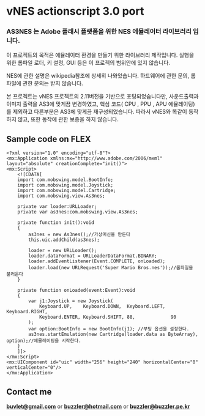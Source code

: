 # vNES actionscript 3.0 port #
### AS3NES 는 Adobe 플래시 플랫폼을 위한 NES 에뮬레이터 라이브러리 입니다. ###

이 프로젝트의 목적은 에뮬레이터 환경을 만들기 위한 라이브러리 제작입니다. 실행을 위한 롬파일 로더, 키 설정, GUI 등은 이 프로젝의 범위안에 있지 않습니다.

NES에 관한 설명은 wikipedia참조에 상세히 나와있습니다. 하드웨어에 관한 문의, 롬파일에 관한 문의는 받지 않습니다.

본 프로젝트는 vNES 프로젝트의 2.11버전을 기반으로 포팅되었습니다만,
사운드출력과 이미지 출력을 AS3에 맞게끔 변경하였고, 핵심 코드( CPU , PPU , APU 에뮬레이팅)를 제외하고 다른부분은 AS3에 맞게끔 재구성되었습니다. 따라서 vNES와 똑같이 동작하지 않고, 또한 동작에 관한 보증을 하지 않습니다.

## Sample code on FLEX ##
```
<?xml version="1.0" encoding="utf-8"?>
<mx:Application xmlns:mx="http://www.adobe.com/2006/mxml" layout="absolute" creationComplete="init()">
<mx:Script>
	<![CDATA[
	import com.mobswing.model.BootInfo;
	import com.mobswing.model.Joystick;
	import com.mobswing.model.Cartridge;
	import com.mobswing.view.As3nes;
	
	private var loader:URLLoader;
	private var as3nes:com.mobswing.view.As3nes;
	
	private function init():void
	{
		as3nes = new As3nes();//가상머신을 만든다
		this.uic.addChild(as3nes);
		
		loader = new URLLoader();
		loader.dataFormat = URLLoaderDataFormat.BINARY;
		loader.addEventListener(Event.COMPLETE, onLoaded);
		loader.load(new URLRequest('Super Mario Bros.nes'));//롬파일을 불러온다
	}
	
	private function onLoaded(event:Event):void
	{
		var j1:Joystick = new Joystick(
			Keyboard.UP,	Keyboard.DOWN,	Keyboard.LEFT,	Keyboard.RIGHT,
			Keyboard.ENTER,	Keyboard.SHIFT,	88,				90
		);
		var option:BootInfo = new BootInfo(j1);	//부팅 옵션을 설정한다.
		as3nes.startEmulation(new Cartridge(loader.data as ByteArray), option);//에뮬레이팅을 시작한다.
	}
	]]>
</mx:Script>
<mx:UIComponent id="uic" width="256" height="240" horizontalCenter="0" verticalCenter="0"/>
</mx:Application>
```

## Contact me ##
**buvlet@gmail.com** or **buzzler@hotmail.com** or **buzzler@buzzler.pe.kr**